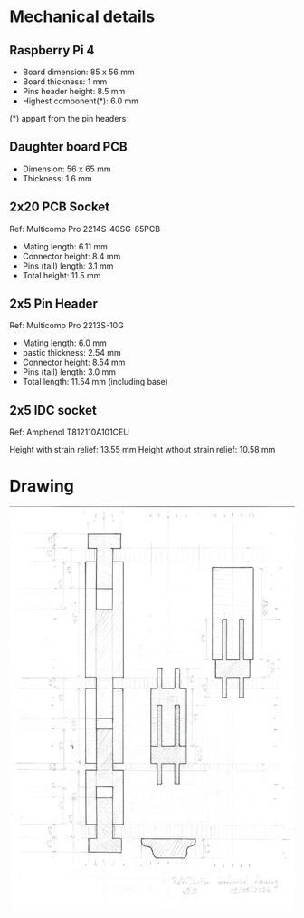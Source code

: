 # Mechanical details

## Raspberry Pi 4

- Board dimension: 85 x 56 mm
- Board thickness: 1 mm
- Pins header height: 8.5 mm
- Highest component(*): 6.0 mm

(*) appart from the pin headers

## Daughter board PCB 

- Dimension: 56 x 65 mm
- Thickness: 1.6 mm

## 2x20 PCB Socket

Ref: Multicomp Pro 2214S-40SG-85PCB

- Mating length: 6.11 mm
- Connector height: 8.4 mm
- Pins (tail) length: 3.1 mm
- Total height: 11.5 mm

## 2x5 Pin Header

Ref: Multicomp Pro 2213S-10G

- Mating length: 6.0 mm
- pastic thickness: 2.54 mm
- Connector height: 8.54 mm
- Pins (tail) length: 3.0 mm
- Total length: 11.54 mm (including base)

## 2x5 IDC socket

Ref: Amphenol T812110A101CEU

Height with strain relief: 13.55 mm
Height wthout strain relief: 10.58 mm

# Drawing

<img src="pictures/retrodevem-pen-mechanical-drawing.pdf"/>
